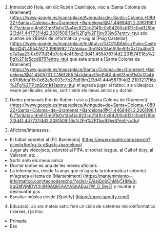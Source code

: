1. Introducció
Hola, em dic Rubén Castillejos, visc a [Santa Coloma de Gramenet] (https://www.google.es/maps/place/Avinguda+de+Santa+Coloma,+08922+Santa+Coloma+de+Gramenet,+Barcelona/@41.4469481,2.2061198,16.71z/data=!4m6!3m5!1s0x12a4bc922cc2141b:0x84200ab131c0ad12!8m2!3d41.447731!4d2.2081509!16s%2Fg%2F11xv93jw6?entry=ttu) sóc alumne de 2BSMX de informàtica y vaig al [Puig Castellar] (https://www.google.es/maps/place/Institut+p%C3%BAblic+Puig+Castellar/@41.4554767,2.1989992,17z/data=!3m1!4b1!4m6!3m5!1s0x12a4bcf3c7a3aa23:0x9711d34b7cfe4e4f!8m2!3d41.4554767!4d2.2015741!16s%2Fg%2F1q5ccd875?entry=ttu) que esta situat a [Santa Coloma de Gramenet] (https://www.google.es/maps/place/Santa+Coloma+de+Gramenet,+Barcelona/@41.4505701,2.1861265,14z/data=!3m1!4b1!4m6!3m5!1s0x12a4bc87d8dda1f5:0x62a5c003c7b27b8!8m2!3d41.4445879!4d2.2103217!16s%2Fg%2F11cn60m1rf?entry=ttu) m'agrada jugar al futbol, als videojocs, veure pel·lícules, sèries, sortir amb els meus amiccs y dormir.

2. Dades personals
Em dic Rubén i visc a [Santa Coloma de Gramenet] (https://www.google.es/maps/place/Avinguda+de+Santa+Coloma,+08922+Santa+Coloma+de+Gramenet,+Barcelona/@41.4469481,2.2061198,16.71z/data=!4m6!3m5!1s0x12a4bc922cc2141b:0x84200ab131c0ad12!8m2!3d41.447731!4d2.2081509!16s%2Fg%2F11xv93jw6?entry=ttu)

3. Aficions/interessos:
- El futbol sobretot al [FC Barcelona] (https://www.google.com/search?client=firefox-b-d&q=fc+barcelona)
- Jugar als videojocs, sobretot al FIFA, al rocket league, al Call of duty, al Valorant, etc..
- Sortir amb els meus amics
- Dormir tambe es una de les meves aficions
- La informàtica, desde fa anys que m'agrada la informàtca i sobretot m'agrada el tema de [Manteniment] (https://mantenimiento--informatico.com/tecnoderecho/?gclid=EAIaIQobChMIy5HMu8-2gQMVjMDVCh3H9AQkEAAYASAAEgJ7W_D_BwE) y muntar y desmuntar pcs
- Escoltar música desde [Spotify] (https://open.spotify.com/) 

4. Educació:
Jo ara mateix estic fent un cicle de sistemes microinformatics i xarxes, i jo tinc:
- Primaria
- Eso
 
